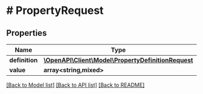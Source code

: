 # # PropertyRequest

## Properties

Name | Type | Description | Notes
------------ | ------------- | ------------- | -------------
**definition** | [**\OpenAPI\Client\Model\PropertyDefinitionRequest**](PropertyDefinitionRequest.md) |  |
**value** | **array<string,mixed>** |  | [optional]

[[Back to Model list]](../../README.md#models) [[Back to API list]](../../README.md#endpoints) [[Back to README]](../../README.md)
